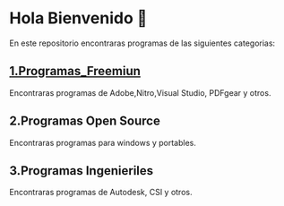 # Hola Bienvenido 🙌

En este repositorio encontraras programas de las siguientes categorias:
## [1.Programas_Freemiun](https://github.com/richardcueto/apps/releases/tag/1.Programas_Freemiun)

Encontraras programas de Adobe,Nitro,Visual Studio, PDFgear y otros.

## 2.Programas Open Source

Encontraras programas para windows y portables.

## 3.Programas Ingenieriles

Encontraras programas de Autodesk, CSI y otros.
